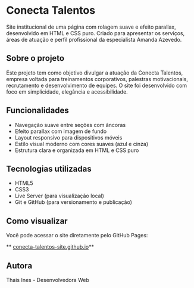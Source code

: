 # Conecta Talentos 

Site institucional de uma página com rolagem suave e efeito parallax, desenvolvido em HTML e CSS puro. Criado para apresentar os serviços, áreas de atuação e perfil profissional da especialista Amanda Azevedo.

## Sobre o projeto

Este projeto tem como objetivo divulgar a atuação da Conecta Talentos, empresa voltada para treinamentos corporativos, palestras motivacionais, recrutamento e desenvolvimento de equipes. O site foi desenvolvido com foco em simplicidade, elegância e acessibilidade.

## Funcionalidades

- Navegação suave entre seções com âncoras
- Efeito parallax com imagem de fundo
- Layout responsivo para dispositivos móveis
- Estilo visual moderno com cores suaves (azul e cinza)
- Estrutura clara e organizada em HTML e CSS puro

## Tecnologias utilizadas

- HTML5
- CSS3
- Live Server (para visualização local)
- Git e GitHub (para versionamento e publicação)

## Como visualizar

Você pode acessar o site diretamente pelo GitHub Pages:

** [conecta-talentos-site.github.io](https://tineslee.github.io/conecta-talentos-site/)**  

## Autora
Thais Ines - Desenvolvedora Web

